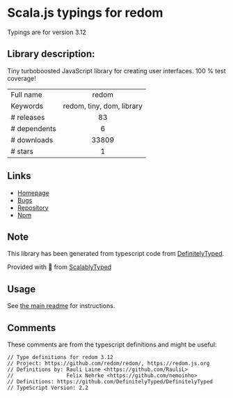 
# Scala.js typings for redom

Typings are for version 3.12

## Library description:
Tiny turboboosted JavaScript library for creating user interfaces. 100 % test coverage!

|                    |                 |
| ------------------ | :-------------: |
| Full name          | redom |
| Keywords           | redom, tiny, dom, library |
| # releases         | 83 |
| # dependents       | 6 |
| # downloads        | 33809 |
| # stars            | 1 |

## Links
- [Homepage](https://redom.js.org)
- [Bugs](https://github.com/redom/redom/issues)
- [Repository](https://github.com/redom/redom)
- [Npm](https://www.npmjs.com/package/redom)
    


## Note
This library has been generated from typescript code from [DefinitelyTyped](https://definitelytyped.org).

Provided with :purple_heart: from [ScalablyTyped](https://github.com/oyvindberg/ScalablyTyped)

## Usage
See [the main readme](../../readme.md) for instructions.

## Comments

These comments are from the typescript definitions and might be useful:
```
// Type definitions for redom 3.12
// Project: https://github.com/redom/redom/, https://redom.js.org
// Definitions by: Rauli Laine <https://github.com/RauliL>
//                 Felix Nehrke <https://github.com/nemoinho>
// Definitions: https://github.com/DefinitelyTyped/DefinitelyTyped
// TypeScript Version: 2.2

```

